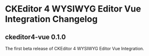 # CKEditor 4 WYSIWYG Editor Vue Integration Changelog

## ckeditor4-vue 0.1.0

The first beta release of CKEditor 4 WYSIWYG Editor Vue Integration.
